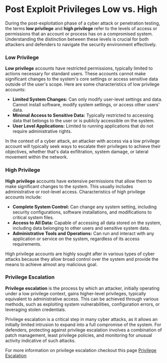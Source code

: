 # Post Exploit Privileges Low vs. High

During the post-exploitation phase of a cyber attack or penetration testing, the terms **low privilege** and **high privilege** refer to the levels of access or permissions that an account or process has on a compromised system. Understanding the distinction between these levels is crucial for both attackers and defenders to navigate the security environment effectively.

### Low Privilege

**Low privilege** accounts have restricted permissions, typically limited to actions necessary for standard users. These accounts cannot make significant changes to the system's core settings or access sensitive data outside of the user's scope. Here are some characteristics of low privilege accounts:

- **Limited System Changes:** Can only modify user-level settings and data. Cannot install software, modify system settings, or access other users' data.
- **Minimal Access to Sensitive Data:** Typically restricted to accessing data that belongs to the user or is publicly accessible on the system.
- **User Level Applications:** Limited to running applications that do not require administrative rights.

In the context of a cyber attack, an attacker with access via a low privilege account will typically seek ways to escalate their privileges to achieve their objectives, whether that's data exfiltration, system damage, or lateral movement within the network.

### High Privilege

**High privilege** accounts have extensive permissions that allow them to make significant changes to the system. This usually includes administrative or root-level access. Characteristics of high privilege accounts include:

- **Complete System Control:** Can change any system setting, including security configurations, software installations, and modifications to critical system files.
- **Access to All Data:** Capable of accessing all data stored on the system, including data belonging to other users and sensitive system data.
- **Administrative Tools and Operations:** Can run and interact with any application or service on the system, regardless of its access requirements.

High privilege accounts are highly sought after in various types of cyber attacks because they allow broad control over the system and provide the means to achieve almost any malicious goal.

### Privilege Escalation

**Privilege escalation** is the process by which an attacker, initially operating under a low privilege context, gains higher-level privileges, typically equivalent to administrative access. This can be achieved through various methods, such as exploiting system vulnerabilities, configuration errors, or leveraging stolen credentials.

Privilege escalation is a critical step in many cyber attacks, as it allows an initially limited intrusion to expand into a full compromise of the system. For defenders, protecting against privilege escalation involves a combination of patch management, least privilege policies, and monitoring for unusual activity indicative of such attacks.  

For more information on privilege escalation checkout this page [Privilege Escalation](https://github.com/blackknight75/Cybersecurity-Bootcamp/blob/main/Penetration_Testing.md/privilege_escalation.md)
